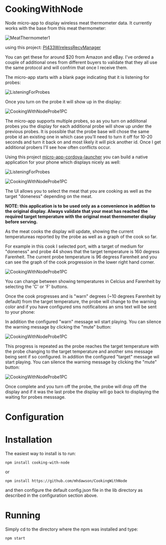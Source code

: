 # CookingWithNode

Node micro-app to display wireless meat thermometer data.  It currently works
with the base from this meat thermometer:

![MeatThermometer1](https://raw.githubusercontent.com/mhdawson/PI433WirelessRecvManager/master/pictures/MeatThermometer1.jpg)

using this project: [PI433WirelessRecvManager](https://github.com/mhdawson/PI433WirelessRecvManager)

You can get these for around $20 from Amazon and eBay.  I've ordered a couple
of additional ones from different buyers to validate that they all use the
same protocol and will confrim that once I receive them.

The micro-app starts with a blank page indicating that it is listening for
probes:

![ListeningForProbes](https://raw.githubusercontent.com/mhdawson/CookingWithNode/master/pictures/CookingWithNodeWaitingPC.png)

Once you turn on the probe it will show up in the display:

![CookingWithNodeProbe1PC](https://raw.githubusercontent.com/mhdawson/CookingWithNode/master/pictures/CookingWithNodeProbe1PC.png)

The micro-app supports multiple probes, so as you turn on addiitonal probes you the display for each additional probe will show up under the previous probes. It is possible that the probe base will chose the same probe id an existing one in which case you'll need to turn it off for 10-20 seconds and turn it back on and most likely it will pick another id.  Once I get additional probers I'll see how
often conflicts occur.

Using this project [micro-app-cordova-launcher](https://github.com/mhdawson/micro-app-cordova-launcher) you can build a native application for your phone which displays nicely as
well:

![ListeningForProbes](https://raw.githubusercontent.com/mhdawson/CookingWithNode/master/pictures/CookingWithNodeWaitingPhone.png)


![CookingWithNodeProbe1PC](https://raw.githubusercontent.com/mhdawson/CookingWithNode/master/pictures/CookingWithNodeProbe1Phone.png)

The UI allows you to select the meat that you are cooking as well as the target "doneness" depending on the meat.

**NOTE: this application is to be used only as a convenience in addtion to the
original display.  Always validate that your meat has reached the required
target temperature with the original meat thermometer display before serving.**

As the meat cooks the display will update, showing the current temperatureas
reported by the probe as well as a graph of the cook so far.  

For example in this cook I selected port, with a target of medium for "doneness"
and probe 44 shows that the target temperature is 160 degress Farenheit.  The
current probe temperature is 96 degress Farenheit and you can see the
graph of the cook progression in the lower right hand corner.

![CookingWithNodeProbe1PC](https://raw.githubusercontent.com/mhdawson/CookingWithNode/master/pictures/CookingWithNodeProbe1PC98.png)

You can change between showing temperatures in Celcius and Farenheit by
selecting the 'C' or 'F' buttons.

Once the cook progresses and is "warn" degrees (~10 degrees Farenheit by
default) from the target temperature,
the probe will change to the warning color and if you have configured sms
notificaitons an sms text will be sent to your phone:

In addition the configured "warn" message wil start playing.  You can
silence the warning message by clicking the "mute" button:

![CookingWithNodeProbe1PC](https://raw.githubusercontent.com/mhdawson/CookingWithNode/master/pictures/CookingWithNodeProbe1PC151.png)

This progress is repeated as the probe reaches the target temperature with
the probe changing to the target temperature and another sms message being
sent if so configured. In addition the configured "target" message wil
start playing.  You can silence the warning message by clicking the "mute" button:

![CookingWithNodeProbe1PC](https://raw.githubusercontent.com/mhdawson/CookingWithNode/master/pictures/CookingWithNodeProbe1PC160.png)

Once complete and you turn off the probe, the probe will drop off the display
and if it was the last probe the display will go back to displaying the
waiting for probes messsage.

# Configuration



# Installation

The easiest way to install is to run:

```
npm install cooking-with-node
```

or

```
npm install https://github.com/mhdawson/CookingWithNode
```

and then configure the default config.json file in the lib directory
as described in the configuration section above.

# Running

Simply cd to the directory where the npm was installed and type:

```
npm start
```
